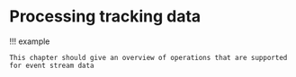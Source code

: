 # Processing tracking data

!!! example

    This chapter should give an overview of operations that are supported
    for event stream data
